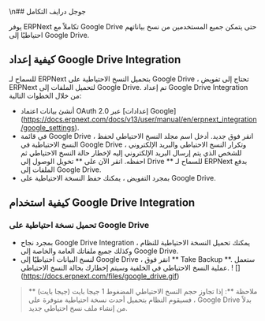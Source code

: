 \n## جوجل درايف التكامل

يوفر ERPNext تكاملاً مع Google Drive حتى يتمكن جميع المستخدمين من نسخ بياناتهم احتياطيًا إلى Google Drive.

## كيفية إعداد Google Drive Integration

للسماح لـ ERPNext بتحميل النسخ الاحتياطية على Google Drive ، تحتاج إلى تفويض ERPNext لتحميل الملفات إلى Google Drive. تم إعداد Google Drive Integration من خلال الخطوات التالية:

* أنشئ بيانات اعتماد OAuth 2.0 عبر [إعدادات Google] (https://docs.erpnext.com/docs/v13/user/manual/en/erpnext_integration/google_settings).
* في قائمة Google Drive ، انقر فوق جديد. أدخل اسم مجلد النسخ الاحتياطي لحفظ النسخ الاحتياطية في Google Drive ، وتكرار النسخ الاحتياطي والبريد الإلكتروني للشخص الذي يتم إرسال البريد الإلكتروني إليه لإخطار حالة النسخ الاحتياطي ثم احفظه. انقر الآن على ** تخويل الوصول إلى Drive ** للسماح لـ ERPNext بدفع الملفات إلى Google Drive.
* بمجرد التفويض ، يمكنك حفظ النسخة الاحتياطية على Google Drive.

## كيفية استخدام Google Drive Integration

### تحميل نسخة احتياطية على Google Drive

* بمجرد نجاح Google Drive Integration ، يمكنك تحميل النسخة الاحتياطية للنظام وكذلك جميع ملفاتك العامة والخاصة إلى Google Drive.
* لنسخ البيانات احتياطيًا إلى Google Drive ، انقر فوق ** Take Backup **. ستعمل عملية النسخ الاحتياطي في الخلفية وسيتم إخطارك بحالة النسخ الاحتياطي. ! [] (https://docs.erpnext.com/files/google_drive.gif)

> ** ملاحظة **: إذا تجاوز حجم النسخ الاحتياطي المضغوط 1 جيجا بايت (جيجا بايت) ، فسيقوم النظام بتحميل أحدث نسخة احتياطية متوفرة على Google Drive بدلاً من إنشاء ملف نسخ احتياطي جديد.